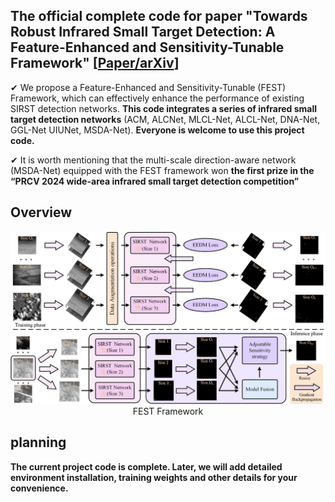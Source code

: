 ## The official complete code for paper "Towards Robust Infrared Small Target Detection: A Feature-Enhanced and Sensitivity-Tunable Framework" [[Paper/arXiv](https://arxiv.org/abs/2407.20090)]

✔ We propose a Feature-Enhanced and Sensitivity-Tunable (FEST) Framework, which can effectively enhance the performance of existing SIRST detection networks. **This code integrates a series of infrared small target detection networks** (ACM, ALCNet, MLCL-Net, ALCL-Net, DNA-Net, GGL-Net UIUNet, MSDA-Net). **Everyone is welcome to use this project code.**

✔ It is worth mentioning that the multi-scale direction-aware network (MSDA-Net) equipped with the FEST framework won **the first prize in the “PRCV 2024 wide-area infrared small target detection competition”**

## Overview
<p align="center">
  <img src="img/FEST_Framework_Overview.png" alt="Overall structure of FEST Framework" width="800"/></br>
  <span align="center">FEST Framework</span> 
</p>


## planning
**The current project code is complete. Later, we will add detailed environment installation, training weights and other details for your convenience.**
